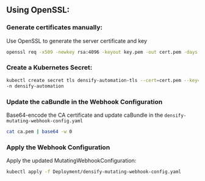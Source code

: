 ## Using OpenSSL:

### Generate certificates manually:

Use OpenSSL to generate the server certificate and key
```bash
openssl req -x509 -newkey rsa:4096 -keyout key.pem -out cert.pem -days 365 -nodes
```

### Create a Kubernetes Secret:
```bash
kubectl create secret tls densify-automation-tls --cert=cert.pem --key=key.pem 
-n densify-automation
```

### Update the caBundle in the Webhook Configuration

Base64-encode the CA certificate and update caBundle in the `densify-mutating-webhook-config.yaml`
```bash
cat ca.pem | base64 -w 0
```

### Apply the Webhook Configuration

Apply the updated MutatingWebhookConfiguration:
```bash
kubectl apply -f Deployment/densify-mutating-webhook-config.yaml
```

